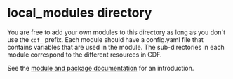 # local_modules directory

You are free to add your own modules to this directory as long as you don't use the `cdf_` prefix.
Each module should have a config.yaml file that contains variables that are used in the module. The
sub-directories in each module correspond to the different resources in CDF.

See the [module and package documentation](../docs/overview.md) for an introduction.
